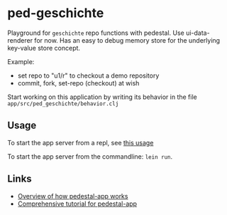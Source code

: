 # ped-geschichte


Playground for `geschichte` repo functions with pedestal. Use ui-data-renderer for now.
Has an easy to debug memory store for the underlying key-value store concept.

Example:
- set repo to "u1/r" to checkout a demo repository
- commit, fork, set-repo (checkout) at wish

Start working on this application by writing its behavior in the file
`app/src/ped_geschichte/behavior.clj`


## Usage

To start the app server from a repl, see [this
usage](https://github.com/pedestal/pedestal/tree/master/app#usage)

To start the app server from the commandline: `lein run`.

## Links

* [Overview of how pedestal-app works](http://pedestal.io/documentation/application-overview/)
* [Comprehensive tutorial for pedestal-app](https://github.com/pedestal/app-tutorial)

